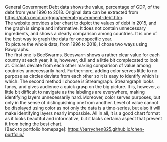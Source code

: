 General Government Debt data shows the value, percentage of GDP, of the debt from year 1996 to 2018. Original data can be extracted from https://data.oecd.org/gga/general-government-debt.htm.  
The website provides a bar chart to depict the values of debt in 2015, and the graph is simple and informative. It does not contain unnecessary ingredients, and shows a clearly comparison among countries. It is one of the best way to graph the data for one specific year.  
To picture the whole data, from 1996 to 2018, I chose two ways using Rawgraphs.  
The first one is BeeSwarms. Beeswarm shows a rather clear value for each country at each year, it is, however, dull and a little bit complecated to look at. Circles deviate from each other making comparison of value among coutnries unnecessarily hard. Furthermore, adding color serves little to no purpose as circles deviate from each other so it is easy to identify which is which.
The second method I choose is Streamgraph. Streamgraph looks fancy, and gives audience a quick grasp on the big picture. It is, however, a little bit difficult to navigate as the labelings are everywhere, making identifying layers unnecessarily hard. Moreover, color serves purposes, but only in the sense of distinguishing one from another. Level of value cannot be displayed using color as not only the data is a time-series, but also it will make identifying layers nearly impossible. All in all, it is a good chart format as it looks beautiful and informative, but it lacks certaina aspect that prevent it from being the best chart.  
[Back to portfolio homepage]: https://barrychen825.github.io/chen-portfolio/

